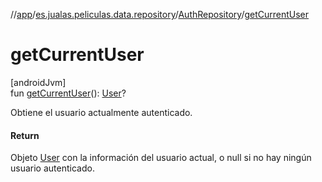 //[app](../../../index.md)/[es.jualas.peliculas.data.repository](../index.md)/[AuthRepository](index.md)/[getCurrentUser](get-current-user.md)

# getCurrentUser

[androidJvm]\
fun [getCurrentUser](get-current-user.md)(): [User](../../es.jualas.peliculas.data.model/-user/index.md)?

Obtiene el usuario actualmente autenticado.

#### Return

Objeto [User](../../es.jualas.peliculas.data.model/-user/index.md) con la información del usuario actual, o null si no hay ningún usuario autenticado.
